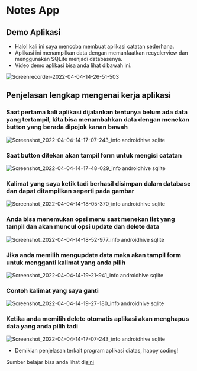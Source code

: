 # Notes App

## Demo Aplikasi
- Halo! kali ini saya mencoba membuat aplikasi catatan sederhana.
- Aplikasi ini menampilkan data dengan memanfaatkan recyclerview dan menggunakan SQLite menjadi databasenya.
- Video demo aplikasi bisa anda lihat dibawah ini.
 
![Screenrecorder-2022-04-04-14-26-51-503](https://user-images.githubusercontent.com/60208227/161505339-76a64f2b-6717-4895-b3b4-eb0422e73191.gif)

## Penjelasan lengkap mengenai kerja aplikasi
### Saat pertama kali aplikasi dijalankan tentunya belum ada data yang tertampil, kita bisa menambahkan data dengan menekan button yang berada dipojok kanan bawah

![Screenshot_2022-04-04-14-17-07-243_info androidhive sqlite](https://user-images.githubusercontent.com/60208227/161505408-79bcde73-e4ee-4dbe-8858-fbcaeefe5810.jpg)


### Saat button ditekan akan tampil form untuk mengisi catatan

![Screenshot_2022-04-04-14-17-48-029_info androidhive sqlite](https://user-images.githubusercontent.com/60208227/161505401-33662d6e-242e-4f91-b4be-31f97e3a6433.jpg)


### Kalimat yang saya ketik tadi berhasil disimpan dalam database dan dapat ditampilkan seperti pada gambar

![Screenshot_2022-04-04-14-18-05-370_info androidhive sqlite](https://user-images.githubusercontent.com/60208227/161505395-a3a33c45-971a-4329-a206-d61291a8bc32.jpg)


### Anda bisa menemukan opsi menu saat menekan list yang tampil dan akan muncul opsi update dan delete data

![Screenshot_2022-04-04-14-18-52-977_info androidhive sqlite](https://user-images.githubusercontent.com/60208227/161505389-a8d1e6a2-81d9-4af4-a83a-1803c9612db0.jpg)


### Jika anda memilih mengupdate data maka akan tampil form untuk mengganti kalimat yang anda pilih

![Screenshot_2022-04-04-14-19-21-941_info androidhive sqlite](https://user-images.githubusercontent.com/60208227/161505383-1bee39d1-9ce6-476e-a8f3-e97766707bc3.jpg)


### Contoh kalimat yang saya ganti

![Screenshot_2022-04-04-14-19-27-180_info androidhive sqlite](https://user-images.githubusercontent.com/60208227/161505377-dbcc8e03-8841-4f57-ae08-9d754ab21baf.jpg)


### Ketika anda memilih delete otomatis aplikasi akan menghapus data yang anda pilih tadi

![Screenshot_2022-04-04-14-17-07-243_info androidhive sqlite](https://user-images.githubusercontent.com/60208227/161505408-79bcde73-e4ee-4dbe-8858-fbcaeefe5810.jpg)

- Demikian penjelasan terkait program aplikasi diatas, happy coding!

Sumber belajar bisa anda lihat di[sini](https://www.androidhive.info/2011/11/android-sqlite-database-tutorial/)
